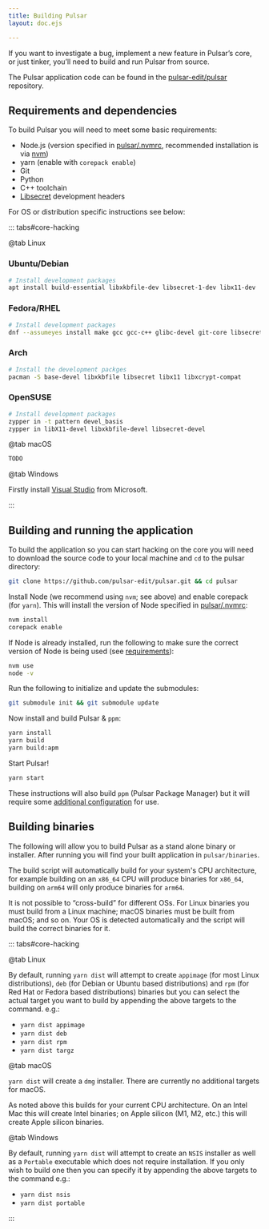```yaml
---
title: Building Pulsar
layout: doc.ejs

---
```

<!-- TODO check all of this for accuracy, and if we want to keep these install instructions -->

<!-- TODO: It’s absolutely possible to hack on Pulsar’s core without building it… by setting `ATOM_DEV_RESOURCE_PATH`. I’ve never had to build Pulsar from source. I don’t know if there are any caveats, but we should find a way to mention that as an option. — @savetheclocktower -->

If you want to investigate a bug, implement a new feature in Pulsar’s core, or just tinker, you’ll need to build and run Pulsar from source.

The Pulsar application code can be found in the
[pulsar-edit/pulsar](https://github.com/pulsar-edit/pulsar) repository.

## Requirements and dependencies

To build Pulsar you will need to meet some basic requirements:

- Node.js (version specified in [pulsar/.nvmrc](https://github.com/pulsar-edit/pulsar/blob/master/.nvmrc),
  recommended installation is via [nvm](https://github.com/nvm-sh/nvm))
- yarn (enable with `corepack enable`)
- Git
- Python
- C++ toolchain
- [Libsecret](https://wiki.gnome.org/Projects/Libsecret) development headers

For OS or distribution specific instructions see below:

::: tabs#core-hacking

@tab Linux

### Ubuntu/Debian

```sh
# Install development packages
apt install build-essential libxkbfile-dev libsecret-1-dev libx11-dev
```

### Fedora/RHEL

```sh
# Install development packages
dnf --assumeyes install make gcc gcc-c++ glibc-devel git-core libsecret-devel rpmdevtools libX11-devel libxkbfile-devel nss atk gdk-pixbuf2 gtk3 mesa-dri-drivers
```

### Arch

```sh
# Install the development packges
pacman -S base-devel libxkbfile libsecret libx11 libxcrypt-compat
```

### OpenSUSE

```sh
# Install development packages
zypper in -t pattern devel_basis
zypper in libX11-devel libxkbfile-devel libsecret-devel
```

@tab macOS

```sh
TODO
```

@tab Windows

Firstly install [Visual Studio](https://visualstudio.microsoft.com/downloads/) from Microsoft.

:::

## Building and running the application

To build the application so you can start hacking on the core you will need to download the source code to your local machine and `cd` to the pulsar directory:

```sh
git clone https://github.com/pulsar-edit/pulsar.git && cd pulsar
```

Install Node (we recommend using `nvm`; see above) and enable corepack (for `yarn`). This will install the version of Node specified in [pulsar/.nvmrc](https://github.com/pulsar-edit/pulsar/blob/master/.nvmrc):

```sh
nvm install
corepack enable
```

If Node is already installed, run the following to make sure the correct version of Node is being used (see [requirements](#requirements-and-dependencies)):

```sh
nvm use
node -v
```

Run the following to initialize and update the submodules:

```sh
git submodule init && git submodule update
```

Now install and build Pulsar & `ppm`:

```sh
yarn install
yarn build
yarn build:apm
```

Start Pulsar!

```sh
yarn start
```

These instructions will also build `ppm` (Pulsar Package Manager) but it will require some [additional configuration](/contributing-to-pulsar/using-ppm/) for use.

## Building binaries

The following will allow you to build Pulsar as a stand alone binary or installer. After running you will find your built application in `pulsar/binaries`.

The build script will automatically build for your system's CPU architecture, for example building on an `x86_64` CPU will produce binaries for `x86_64`, building on `arm64` will only produce binaries for `arm64`.

It is not possible to “cross-build” for different OSs. For Linux binaries you must build from a Linux machine; macOS binaries must be built from macOS; and so on. Your OS is detected automatically and the script will build the correct binaries for it.

::: tabs#core-hacking

@tab Linux

By default, running `yarn dist` will attempt to create `appimage` (for most Linux distributions), `deb` (for Debian or Ubuntu based distributions) and `rpm` (for Red Hat or Fedora based distributions) binaries but you can select the actual target you want to build by appending the above targets to the command. e.g.:

- `yarn dist appimage`
- `yarn dist deb`
- `yarn dist rpm`
- `yarn dist targz`

@tab macOS

`yarn dist` will create a `dmg` installer. There are currently no additional targets for macOS.

As noted above this builds for your current CPU architecture. On an Intel Mac this will create Intel binaries; on Apple silicon (M1, M2, etc.) this will create Apple silicon binaries.

@tab Windows

By default, running `yarn dist` will attempt to create an `NSIS` installer as well as a `Portable` executable which does not require installation. If you only wish to build one then you can specify it by appending the above targets to the command e.g.:

- `yarn dist nsis`
- `yarn dist portable`

:::
